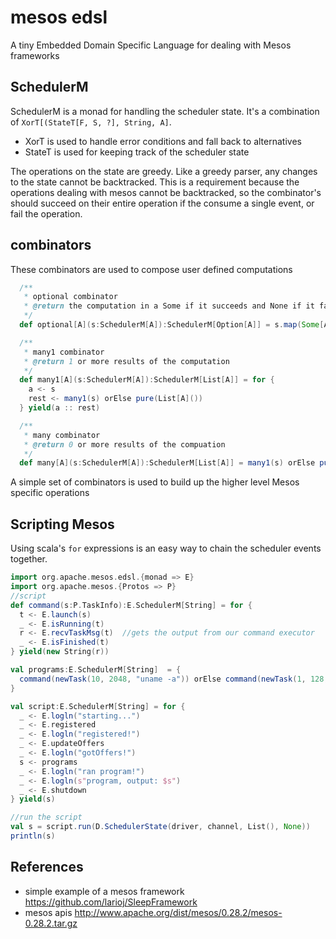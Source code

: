 mesos edsl
==========

A tiny Embedded Domain Specific Language for dealing with Mesos frameworks

SchedulerM
----------

SchedulerM is a monad for handling the scheduler state.  It's a combination of `XorT[(StateT[F, S, ?], String, A]`.
* XorT is used to handle error conditions and fall back to alternatives
* StateT is used for keeping track of the scheduler state

The operations on the state are greedy.  Like a greedy parser, any changes to the state cannot be backtracked. This is a requirement because the operations dealing with mesos cannot be backtracked, so the combinator's should succeed on their entire operation if the consume a single event, or fail the operation.

combinators
-----------
These combinators are used to compose user defined computations

```scala
  /**
   * optional combinator
   * @return the computation in a Some if it succeeds and None if it fails
   */
  def optional[A](s:SchedulerM[A]):SchedulerM[Option[A]] = s.map(Some[A]) orElse pure(None)

  /**
   * many1 combinator
   * @return 1 or more results of the computation
   */
  def many1[A](s:SchedulerM[A]):SchedulerM[List[A]] = for {
    a <- s
    rest <- many1(s) orElse pure(List[A]())
  } yield(a :: rest)

  /**
   * many combinator
   * @return 0 or more results of the compuation 
   */
  def many[A](s:SchedulerM[A]):SchedulerM[List[A]] = many1(s) orElse pure(List[A]())
```

A simple set of combinators is used to build up the higher level Mesos specific operations

Scripting Mesos
---------------

Using scala's `for` expressions is an easy way to chain the scheduler events together.

```scala
import org.apache.mesos.edsl.{monad => E}
import org.apache.mesos.{Protos => P}
//script
def command(s:P.TaskInfo):E.SchedulerM[String] = for {
  t <- E.launch(s)
  _ <- E.isRunning(t)
  r <- E.recvTaskMsg(t)  //gets the output from our command executor
  _ <- E.isFinished(t)
} yield(new String(r))

val programs:E.SchedulerM[String]  = {
  command(newTask(10, 2048, "uname -a")) orElse command(newTask(1, 128, "uname -a"))
}

val script:E.SchedulerM[String] = for {
  _ <- E.logln("starting...")
  _ <- E.registered
  _ <- E.logln("registered!")
  _ <- E.updateOffers
  _ <- E.logln("gotOffers!")
  s <- programs
  _ <- E.logln("ran program!")
  _ <- E.logln(s"program, output: $s")
  _ <- E.shutdown
} yield(s)

//run the script
val s = script.run(D.SchedulerState(driver, channel, List(), None))
println(s)
```

References
-----------
* simple example of a mesos framework <https://github.com/larioj/SleepFramework>
* mesos apis <http://www.apache.org/dist/mesos/0.28.2/mesos-0.28.2.tar.gz>
